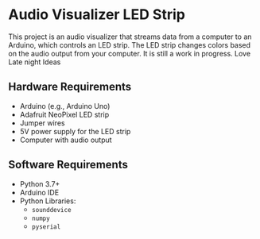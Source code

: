 # Audio Visualizer LED Strip

This project is an audio visualizer that streams data from a computer to an Arduino, which controls an LED strip. The LED strip changes colors based on the audio output from your computer. It is still a work in progress. Love Late night Ideas

## Hardware Requirements

- Arduino (e.g., Arduino Uno)
- Adafruit NeoPixel LED strip
- Jumper wires
- 5V power supply for the LED strip
- Computer with audio output

## Software Requirements

- Python 3.7+
- Arduino IDE
- Python Libraries:
  - `sounddevice`
  - `numpy`
  - `pyserial`

